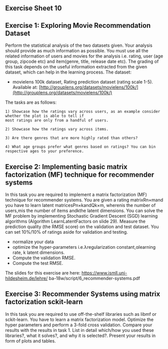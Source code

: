 
## Exercise Sheet 10


## Exercise 1: Exploring Movie Recommendation Dataset 

Perform the statistical analysis of the two datasets given. Your analysis should provide as much information
as possible. You must use all the related information of users and movies for the analysis i.e. rating, user
(age group, zipcode etc) and item(genre, title, release date etc). The grading of this task depends on the
useful information extracted from the given dataset, which can help in the learning process. The dataset:

- movielens 100k dataset, Rating prediction dataset (rating scale 1-5).
    Available at: [http://grouplens.org/datasets/movielens/100k/](http://grouplens.org/datasets/movielens/100k/)

The tasks are as follows:

```
1) Showcase how the ratings vary across users, as an example consider whether the plot is able to tell if
most ratings are only from a handful of users.
```
```
2) Showcase how the ratings vary across items.
```
```
3) Are there genres that are more highly rated than others?
```
```
4) What age groups prefer what genres based on ratings? You can bin respective ages to your preference.
```

## Exercise 2: Implementing basic matrix factorization (MF) technique for recommender systems 

In this task you are required to implement a matrix factorization (MF) technique for recommender systems.
You are given a rating matrixRn×mand you have to learn latent matricesPn×kandQk×m, wherenis the
number of users,mis the number of items andkthe latent dimensions. You can solve the MF problem by
implementing Stochastic Gradient Descent (SGD) learning algorithms (Algorithm LearnLatentFactors on
slide 29). Measure the prediction quality (the RMSE score) on the validation and test dataset. You can set
10%/10% of ratings aside for validation and testing.

- normalize your data
- optimize the hyper-parameters i.e.λregularization constant,αlearning rate, k latent dimensions.
- Compute the validation RMSE.
- Compute the test RMSE.

The slides for this exercise are here: https://www.ismll.uni-hildesheim.de/lehre/
ba-18w/script/6_recommender-systems.pdf

## Exercise 3: Recommender Systems using matrix factorization sckit-learn

In this task you are required to use off-the-shelf libraries such as libmf or sckit-learn. You have to learn a
matrix factorization model. Optimize the hyper parameters and perform a 3-fold cross validation. Compare
your results with the results in task 1. List in detail which/how you used these libraries?, what it solves?,
and why it is selected?. Present your results in form of plots and tables.


